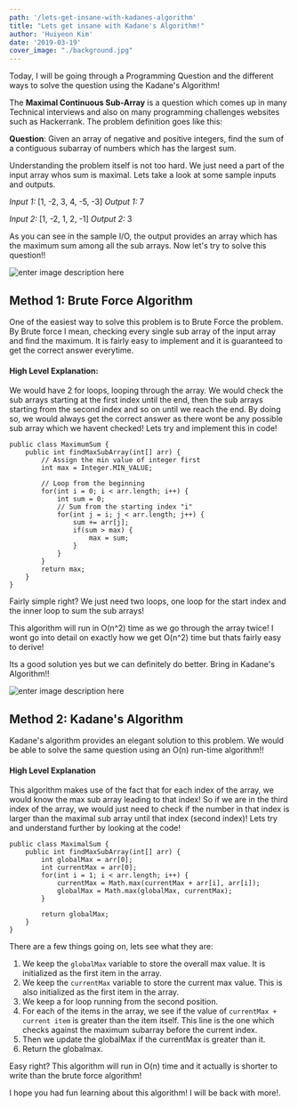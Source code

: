 ```yaml
---
path: '/lets-get-insane-with-kadanes-algorithm'
title: "Lets get insane with Kadane's Algorithm!"
author: 'Huiyeon Kim'
date: '2019-03-19'
cover_image: "./background.jpg"
---
```

Today, I will be going through a Programming Question and the different ways to solve the question using the Kadane's Algorithm!

The **Maximal Continuous Sub-Array** is a question which comes up in many Technical interviews and also on many programming challenges websites such as Hackerrank. The problem definition goes like this:

**Question**: Given an array of negative and positive integers, find the sum of a contiguous subarray of numbers which has the largest sum.

Understanding the problem itself is not too hard. We just need a part of the input array whos sum is maximal. Lets take a look at some sample inputs and outputs.

*Input 1:* [1, -2, 3, 4, -5, -3]
*Output 1:* 7

*Input 2:* [1, -2, 1, 2, -1]
*Output 2:* 3

As you can see in the sample I/O, the output provides an array which has the maximum sum among all the sub arrays.  Now let's try to solve this question!!

<div class="md gif">

![enter image description here](https://media.giphy.com/media/CjmvTCZf2U3p09Cn0h/giphy.gif)
</div>

## Method 1: Brute Force Algorithm

One of the easiest way to solve this problem is to Brute Force the problem. By Brute force I mean, checking every single sub array of the input array and find the maximum. It is fairly easy to implement and it is guaranteed to get the correct answer everytime. 

#### High Level Explanation:
We would have 2 for loops, looping through the array. We would check the sub arrays starting at the first index until the end, then the sub arrays starting from the second index and so on until we reach the end. By doing so, we would always get the correct answer as there wont be any possible sub array which we havent checked! Lets try and implement this in code!

    public class MaximumSum {
        public int findMaxSubArray(int[] arr) {
            // Assign the min value of integer first
            int max = Integer.MIN_VALUE;
            
            // Loop from the beginning
            for(int i = 0; i < arr.length; i++) {
                int sum = 0;
                // Sum from the starting index "i"
                for(int j = i; j < arr.length; j++) {
                    sum += arr[j];
                    if(sum > max) {
                        max = sum;
                    }
                }
            }
            return max;
        }
    }

Fairly simple right? We just need two loops, one loop for the start index and the inner loop to sum the sub arrays!

This algorithm will run in O(n^2) time as we go through the array twice! I wont go into detail on exactly how we get O(n^2) time but thats fairly easy to derive!

Its a good solution yes but we can definitely do better. Bring in Kadane's Algorithm!!

<div class="md gif">

![enter image description here](https://media.giphy.com/media/l0ExghDSRxU2g55sc/giphy.gif)
</div>

## Method 2: Kadane's Algorithm

Kadane's algorithm provides an elegant solution to this problem. We would be able to solve the same question using an O(n) run-time algorithm!!

#### High Level Explanation
This algorithm makes use of the fact that for each index of the array, we would know the max sub array leading to that index! So if we are in the third index of the array, we would just need to check if the number in that index is larger than the maximal sub array until that index (second index)! Lets try and understand further by looking at the code!

    public class MaximalSum {
        public int findMaxSubArray(int[] arr) {
            int globalMax = arr[0];
            int currentMax = arr[0];
            for(int i = 1; i < arr.length; i++) {
                currentMax = Math.max(currentMax + arr[i], arr[i]);
                globalMax = Math.max(globalMax, currentMax);
            }
            
            return globalMax;
        }
    }


There are a few things going on, lets see what they are:

1. We keep the `globalMax` variable to store the overall max value. It is initialized as the first item in the array.
2. We keep the `currentMax` variable to store the current max value. This is also initialized as the first item in the array.
3. We keep a for loop running from the second position.
4. For each of the items in the array, we see if the value of `currentMax + current item` is greater than the item itself. This line is the one which checks against the maximum subarray before the current index.
5. Then we update the globalMax if the currentMax is greater than it.
6. Return the globalmax.

Easy right? This algorithm will run in O(n) time and it actually is shorter to write than the brute force algorithm!

I hope you had fun learning about this algorithm! I will be back with more!.